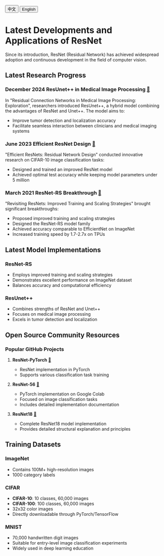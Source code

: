 <!-- ---
title: "Latest Developments and Applications of ResNet"
date: "2024-03-15"
tags: ["deep learning", "computer vision", "ResNet", "neural networks"]
--- -->

<!-- en button -->
<div class="language-switch">
  <button onclick="window.location.href='post.html?post=posts/resnet-cn.md'">中文</button>
  <button class="active"onclick="window.location.href='post.html?post=posts/resnet.md'">English</button>
</div>

# Latest Developments and Applications of ResNet

Since its introduction, ResNet (Residual Network) has achieved widespread adoption and continuous development in the field of computer vision.

## Latest Research Progress

### **December 2024** ResUnet++ in Medical Image Processing [🔗](https://arxiv.org/abs/2412.20709?utm_source=chatgpt.com)
In "Residual Connection Networks in Medical Image Processing: Exploration", researchers introduced ResUnet++, a hybrid model combining the advantages of ResNet and Unet++. The model aims to:
- Improve tumor detection and localization accuracy
- Facilitate seamless interaction between clinicians and medical imaging systems

### **June 2023** Efficient ResNet Design [🔗](https://arxiv.org/abs/2306.12100?utm_source=chatgpt.com)
"Efficient ResNets: Residual Network Design" conducted innovative research on CIFAR-10 image classification tasks:
- Designed and trained an improved ResNet model
- Achieved optimal test accuracy while keeping model parameters under 5 million

### **March 2021** ResNet-RS Breakthrough [🔗](https://arxiv.org/abs/2103.07579?utm_source=chatgpt.com)
"Revisiting ResNets: Improved Training and Scaling Strategies" brought significant breakthroughs:
- Proposed improved training and scaling strategies
- Designed the ResNet-RS model family
- Achieved accuracy comparable to EfficientNet on ImageNet
- Increased training speed by 1.7-2.7x on TPUs

## Latest Model Implementations

### ResNet-RS
- Employs improved training and scaling strategies
- Demonstrates excellent performance on ImageNet dataset
- Balances accuracy and computational efficiency

### ResUnet++
- Combines strengths of ResNet and Unet++
- Focuses on medical image processing
- Excels in tumor detection and localization

## Open Source Community Resources

### Popular GitHub Projects
1. **ResNet-PyTorch** [🔗](https://github.com/Lornatang/ResNet-PyTorch?utm_source=chatgpt.com)
   - ResNet implementation in PyTorch
   - Supports various classification task training

2. **ResNet-56** [🔗](https://github.com/DeweshPandey/ResNet-56?utm_source=chatgpt.com)
   - PyTorch implementation on Google Colab
   - Focused on image classification tasks
   - Includes detailed implementation documentation

3. **ResNet18** [🔗](https://github.com/hepucuncao/ResNet18?utm_source=chatgpt.com)
   - Complete ResNet18 model implementation
   - Provides detailed structural explanation and principles

## Training Datasets

### ImageNet
- Contains 100M+ high-resolution images
- 1000 category labels

### CIFAR
- **CIFAR-10**: 10 classes, 60,000 images
- **CIFAR-100**: 100 classes, 60,000 images
- 32x32 color images
- Directly downloadable through PyTorch/TensorFlow

### MNIST
- 70,000 handwritten digit images
- Suitable for entry-level image classification experiments
- Widely used in deep learning education
